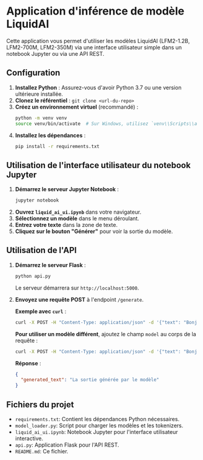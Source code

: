 # Application d'inférence de modèle LiquidAI

Cette application vous permet d'utiliser les modèles LiquidAI (LFM2-1.2B, LFM2-700M, LFM2-350M) via une interface utilisateur simple dans un notebook Jupyter ou via une API REST.

## Configuration

1.  **Installez Python** : Assurez-vous d'avoir Python 3.7 ou une version ultérieure installée.
2.  **Clonez le référentiel** : `git clone <url-du-repo>`
3.  **Créez un environnement virtuel** (recommandé) :
    ```bash
    python -m venv venv
    source venv/bin/activate  # Sur Windows, utilisez `venv\\Scripts\\activate`
    ```
4.  **Installez les dépendances** :
    ```bash
    pip install -r requirements.txt
    ```

## Utilisation de l'interface utilisateur du notebook Jupyter

1.  **Démarrez le serveur Jupyter Notebook** :
    ```bash
    jupyter notebook
    ```
2.  **Ouvrez `liquid_ai_ui.ipynb`** dans votre navigateur.
3.  **Sélectionnez un modèle** dans le menu déroulant.
4.  **Entrez votre texte** dans la zone de texte.
5.  **Cliquez sur le bouton "Générer"** pour voir la sortie du modèle.

## Utilisation de l'API

1.  **Démarrez le serveur Flask** :
    ```bash
    python api.py
    ```
    Le serveur démarrera sur `http://localhost:5000`.

2.  **Envoyez une requête POST** à l'endpoint `/generate`.

    **Exemple avec `curl`** :
    ```bash
    curl -X POST -H "Content-Type: application/json" -d '{"text": "Bonjour, quel est ton nom?"}' http://localhost:5000/generate
    ```

    **Pour utiliser un modèle différent**, ajoutez le champ `model` au corps de la requête :
    ```bash
    curl -X POST -H "Content-Type: application/json" -d '{"text": "Bonjour, quel est ton nom?", "model": "LiquidAI/LFM2-1.2B"}' http://localhost:5000/generate
    ```

    **Réponse** :
    ```json
    {
      "generated_text": "La sortie générée par le modèle"
    }
    ```

## Fichiers du projet

-   `requirements.txt`: Contient les dépendances Python nécessaires.
-   `model_loader.py`: Script pour charger les modèles et les tokenizers.
-   `liquid_ai_ui.ipynb`: Notebook Jupyter pour l'interface utilisateur interactive.
-   `api.py`: Application Flask pour l'API REST.
-   `README.md`: Ce fichier.
